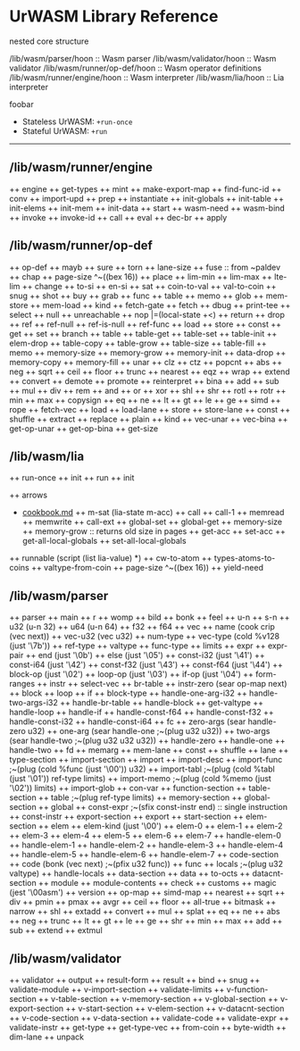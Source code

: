 # UrWASM Library Reference

nested core structure

/lib/wasm/parser/hoon           ::  Wasm parser
/lib/wasm/validator/hoon        ::  Wasm validator
/lib/wasm/runner/op-def/hoon    ::  Wasm operator definitions
/lib/wasm/runner/engine/hoon    ::  Wasm interpreter
/lib/wasm/lia/hoon              ::  Lia interpreter

foobar

  * Stateless UrWASM: `+run-once`
  * Stateful UrWASM: `+run`

***

## /lib/wasm/runner/engine

++  engine
  ++  get-types
  ++  mint
  ++  make-export-map
  ++  find-func-id
  ++  conv
    ++  import-upd
  ++  prep
  ++  instantiate
    ++  init-globals
    ++  init-table
    ++  init-elems
    ++  init-mem
    ++  init-data
    ++  start
  ++  wasm-need
  ++  wasm-bind
  ++  invoke
  ++  invoke-id
  ++  call
  ++  eval
  ++  dec-br
  ++  apply


## /lib/wasm/runner/op-def

++  op-def
  ++  mayb
  ++  sure
  ++  torn
  ++  lane-size
  ++  fuse                        ::  from \~paldev
  ++  chap
  ++  page-size  ^\~((bex 16))
  ++  place
  ++  lim-min
  ++  lim-max
  ++  lte-lim
  ++  change
  ++  to-si
  ++  en-si
  ++  sat
  ++  coin-to-val
  ++  val-to-coin
  ++  snug
  ++  shot
  ++  buy
  ++  grab
    ++  func
    ++  table
    ++  memo
    ++  glob
  ++  mem-store
  ++  mem-load
  ++  kind
  ++  fetch-gate
  ++  fetch
    ++  dbug
      ++  print-tee
    ++  select
    ++  null
      ++  unreachable
      ++  nop  |=(local-state +<)
      ++  return
      ++  drop
    ++  ref
      ++  ref-null
      ++  ref-is-null
      ++  ref-func
    ++  load
    ++  store
    ++  const
    ++  get
    ++  set
    ++  branch
    ++  table
      ++  table-get
      ++  table-set
      ++  table-init
      ++  elem-drop
      ++  table-copy
      ++  table-grow
      ++  table-size
      ++  table-fill
    ++  memo
      ++  memory-size
      ++  memory-grow
      ++  memory-init
      ++  data-drop
      ++  memory-copy
      ++  memory-fill
    ++  unar
      ++  clz
      ++  ctz
      ++  popcnt
      ++  abs
      ++  neg
      ++  sqrt
      ++  ceil
      ++  floor
      ++  trunc
      ++  nearest
      ++  eqz
      ++  wrap
      ++  extend
      ++  convert
      ++  demote
      ++  promote
      ++  reinterpret
    ++  bina
      ++  add
      ++  sub
      ++  mul
      ++  div
      ++  rem
      ++  and
      ++  or
      ++  xor
      ++  shl
      ++  shr
      ++  rotl
      ++  rotr
      ++  min
      ++  max
      ++  copysign
      ++  eq
      ++  ne
      ++  lt
      ++  gt
      ++  le
      ++  ge
  ++  simd
    ++  rope
    ++  fetch-vec
    ++  load
    ++  load-lane
    ++  store
    ++  store-lane
    ++  const
    ++  shuffle
    ++  extract
    ++  replace
    ++  plain
      ++  kind
      ++  vec-unar
      ++  vec-bina
      ++  get-op-unar
      ++  get-op-bina
      ++  get-size

## /lib/wasm/lia

++  run-once
  ++  init
++  run
  ++  init

++  arrows
* [cookbook.md](https://gist.github.com/Quodss/a7dca761f6bcd887241bdc04db2c026a)
  ++  m-sat  (lia-state m-acc)
  ++  call
  ++  call-1
  ++  memread
  ++  memwrite
  ++  call-ext
  ++  global-set
  ++  global-get
  ++  memory-size
  ++  memory-grow  ::  returns old size in pages
  ++  get-acc
  ++  set-acc
  ++  get-all-local-globals
  ++  set-all-local-globals

++  runnable  (script (list lia-value) *)
++  cw-to-atom
++  types-atoms-to-coins
++  valtype-from-coin
++  page-size  ^\~((bex 16))
++  yield-need

## /lib/wasm/parser

++  parser
  ++  main
  ++  r
    ++  womp
    ++  bild
    ++  bonk
    ++  feel
    ++  u-n
    ++  s-n
    ++  u32  (u-n 32)
    ++  u64  (u-n 64)
    ++  f32
    ++  f64
    ++  vec
    ++  name     (cook crip (vec next))
    ++  vec-u32  (vec u32)
    ++  num-type
    ++  vec-type  (cold %v128 (just '\7b'))
    ++  ref-type
    ++  valtype
    ++  func-type
    ++  limits
    ++  expr
    ++  expr-pair
    ++  end        (just '\0b')
    ++  else       (just '\05')
    ++  const-i32  (just '\41')
    ++  const-i64  (just '\42')
    ++  const-f32  (just '\43')
    ++  const-f64  (just '\44')
    ++  block-op   (just '\02')
    ++  loop-op    (just '\03')
    ++  if-op      (just '\04')
    ++  form-ranges
    ++  instr
    ++  select-vec
    ++  br-table
    ++  instr-zero  (sear op-map next)
    ++  block
    ++  loop
    ++  if
    ++  block-type
    ++  handle-one-arg-i32
    ++  handle-two-args-i32
    ++  handle-br-table
    ++  handle-block
    ++  get-valtype
    ++  handle-loop
    ++  handle-if
    ++  handle-const-f64
    ++  handle-const-f32
    ++  handle-const-i32
    ++  handle-const-i64
    ++  fc
      ++  zero-args  (sear handle-zero u32)
      ++  one-arg    (sear handle-one ;\~(plug u32 u32))
      ++  two-args   (sear handle-two ;\~(plug u32 u32 u32))
      ++  handle-zero
      ++  handle-one
      ++  handle-two
    ++  fd
      ++  memarg
      ++  mem-lane
      ++  const
      ++  shuffle
      ++  lane
    ++  type-section
    ++  import-section
    ++  import
    ++  import-desc
    ++  import-func  ;\~(plug (cold %func (just '\00')) u32)
    ++  import-tabl  ;\~(plug (cold %tabl (just '\01')) ref-type limits)
    ++  import-memo  ;\~(plug (cold %memo (just '\02')) limits)
    ++  import-glob
    ++  con-var
    ++  function-section
    ++  table-section
    ++  table  ;\~(plug ref-type limits)
    ++  memory-section
    ++  global-section
    ++  global
    ++  const-expr  ;\~(sfix const-instr end)  ::  single instruction
    ++  const-instr
    ++  export-section
    ++  export
    ++  start-section
    ++  elem-section
    ++  elem
    ++  elem-kind  (just '\00')
    ++  elem-0
    ++  elem-1
    ++  elem-2
    ++  elem-3
    ++  elem-4
    ++  elem-5
    ++  elem-6
    ++  elem-7
    ++  handle-elem-0
    ++  handle-elem-1
    ++  handle-elem-2
    ++  handle-elem-3
    ++  handle-elem-4
    ++  handle-elem-5
    ++  handle-elem-6
    ++  handle-elem-7
    ++  code-section
    ++  code  (bonk (vec next) ;\~(pfix u32 func))
    ++  func
    ++  locals  ;\~(plug u32 valtype)
    ++  handle-locals
    ++  data-section
    ++  data
    ++  to-octs
    ++  datacnt-section
    ++  module
    ++  module-contents
    ++  check
    ++  customs
    ++  magic  (jest '\00asm')
    ++  version
  ++  op-map
  ++  simd-map
    ++  nearest
    ++  sqrt
    ++  div
    ++  pmin
    ++  pmax
    ++  avgr
    ++  ceil
    ++  floor
    ++  all-true
    ++  bitmask
    ++  narrow
    ++  shl
    ++  extadd
    ++  convert
    ++  mul
    ++  splat
    ++  eq
    ++  ne
    ++  abs
    ++  neg
    ++  trunc
    ++  lt
    ++  gt
    ++  le
    ++  ge
    ++  shr
    ++  min
    ++  max
    ++  add
    ++  sub
    ++  extend
    ++  extmul


## /lib/wasm/validator

++  validator
  ++  output
  ++  result-form
  ++  result
    ++  bind
  ++  snug
  ++  validate-module
  ++  v-import-section
  ++  validate-limits
  ++  v-function-section
  ++  v-table-section
  ++  v-memory-section
  ++  v-global-section
  ++  v-export-section
  ++  v-start-section
  ++  v-elem-section
  ++  v-datacnt-section
  ++  v-code-section
  ++  v-data-section
  ++  validate-code
  ++  validate-expr
  ++  validate-instr
  ++  get-type
  ++  get-type-vec
  ++  from-coin
  ++  byte-width
  ++  dim-lane
  ++  unpack

